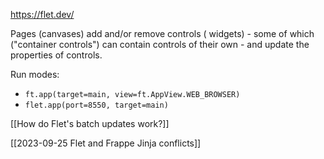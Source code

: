 https://flet.dev/

Pages (canvases) add and/or remove controls ( widgets) - some of which ("container controls") can contain controls of their own - and update the properties of controls. 

Run modes:
* `ft.app(target=main, view=ft.AppView.WEB_BROWSER)`
* `flet.app(port=8550, target=main)`

[[How do Flet's batch updates work?]]

[[2023-09-25 Flet and Frappe Jinja conflicts]]


